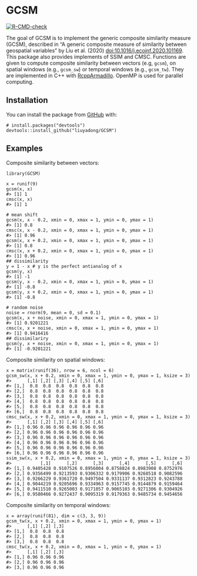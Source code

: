 
GCSM
====

<!-- badges: start -->

[![R-CMD-check](https://github.com/liuyadong/GCSM/workflows/R-CMD-check/badge.svg)](https://github.com/liuyadong/GCSM/actions)
<!-- badges: end -->

The goal of GCSM is to implement the generic composite similarity
measure (GCSM), described in “A generic composite measure of similarity
between geospatial variables” by Liu et al. (2020)
[doi:10.1016/j.ecoinf.2020.101169](https://doi.org/10.1016/j.ecoinf.2020.101169).
This package also provides implements of SSIM and CMSC. Functions are
given to compute composite similarity between vectors (e.g, `gcsm`), on
spatial windows (e.g., `gcsm_sw`) or temporal windows (e.g., `gcsm_tw`).
They are implemented in C++ with
[RcppArmadillo](https://github.com/RcppCore/RcppArmadillo). OpenMP is
used for parallel computing.

Installation
------------

You can install the package from [GitHub](https://github.com/) with:

    # install.packages("devtools")
    devtools::install_github("liuyadong/GCSM")

Examples
--------

Composite similarity between vectors:

    library(GCSM)

    x = runif(9)
    gcsm(x, x)
    #> [1] 1
    cmsc(x, x)
    #> [1] 1

    # mean shift
    gcsm(x, x - 0.2, xmin = 0, xmax = 1, ymin = 0, ymax = 1)
    #> [1] 0.8
    cmsc(x, x - 0.2, xmin = 0, xmax = 1, ymin = 0, ymax = 1)
    #> [1] 0.96
    gcsm(x, x + 0.2, xmin = 0, xmax = 1, ymin = 0, ymax = 1)
    #> [1] 0.8
    cmsc(x, x + 0.2, xmin = 0, xmax = 1, ymin = 0, ymax = 1)
    #> [1] 0.96
    ## dissimilarity
    y = 1 - x # y is the perfect antianalog of x
    gcsm(y, x)
    #> [1] -1
    gcsm(y, x - 0.2, xmin = 0, xmax = 1, ymin = 0, ymax = 1)
    #> [1] -0.8
    gcsm(y, x + 0.2, xmin = 0, xmax = 1, ymin = 0, ymax = 1)
    #> [1] -0.8

    # random noise
    noise = rnorm(9, mean = 0, sd = 0.1)
    gcsm(x, x + noise, xmin = 0, xmax = 1, ymin = 0, ymax = 1)
    #> [1] 0.9201221
    cmsc(x, x + noise, xmin = 0, xmax = 1, ymin = 0, ymax = 1)
    #> [1] 0.9416416
    ## dissimilariry
    gcsm(y, x + noise, xmin = 0, xmax = 1, ymin = 0, ymax = 1)
    #> [1] -0.9201221

Composite similarity on spatial windows:

    x = matrix(runif(36), nrow = 6, ncol = 6)
    gcsm_sw(x, x + 0.2, xmin = 0, xmax = 1, ymin = 0, ymax = 1, ksize = 3)
    #>      [,1] [,2] [,3] [,4] [,5] [,6]
    #> [1,]  0.8  0.8  0.8  0.8  0.8  0.8
    #> [2,]  0.8  0.8  0.8  0.8  0.8  0.8
    #> [3,]  0.8  0.8  0.8  0.8  0.8  0.8
    #> [4,]  0.8  0.8  0.8  0.8  0.8  0.8
    #> [5,]  0.8  0.8  0.8  0.8  0.8  0.8
    #> [6,]  0.8  0.8  0.8  0.8  0.8  0.8
    cmsc_sw(x, x + 0.2, xmin = 0, xmax = 1, ymin = 0, ymax = 1, ksize = 3)
    #>      [,1] [,2] [,3] [,4] [,5] [,6]
    #> [1,] 0.96 0.96 0.96 0.96 0.96 0.96
    #> [2,] 0.96 0.96 0.96 0.96 0.96 0.96
    #> [3,] 0.96 0.96 0.96 0.96 0.96 0.96
    #> [4,] 0.96 0.96 0.96 0.96 0.96 0.96
    #> [5,] 0.96 0.96 0.96 0.96 0.96 0.96
    #> [6,] 0.96 0.96 0.96 0.96 0.96 0.96
    ssim_sw(x, x + 0.2, xmin = 0, xmax = 1, ymin = 0, ymax = 1, ksize = 3)
    #>           [,1]      [,2]      [,3]      [,4]      [,5]      [,6]
    #> [1,] 0.9405428 0.9107526 0.8956004 0.8758824 0.8983908 0.8752976
    #> [2,] 0.9356499 0.9213593 0.9306332 0.9179906 0.9268518 0.9082596
    #> [3,] 0.9266229 0.9361720 0.9497504 0.9331137 0.9312823 0.9243788
    #> [4,] 0.9044219 0.9205696 0.9334963 0.9157745 0.9144879 0.9159464
    #> [5,] 0.9411510 0.9265003 0.9171057 0.9065103 0.9271306 0.9304926
    #> [6,] 0.9580466 0.9272437 0.9095319 0.9179363 0.9485734 0.9454656

Composite similarity on temporal windows:

    x = array(runif(81), dim = c(3, 3, 9))
    gcsm_tw(x, x + 0.2, xmin = 0, xmax = 1, ymin = 0, ymax = 1)
    #>      [,1] [,2] [,3]
    #> [1,]  0.8  0.8  0.8
    #> [2,]  0.8  0.8  0.8
    #> [3,]  0.8  0.8  0.8
    cmsc_tw(x, x + 0.2, xmin = 0, xmax = 1, ymin = 0, ymax = 1)
    #>      [,1] [,2] [,3]
    #> [1,] 0.96 0.96 0.96
    #> [2,] 0.96 0.96 0.96
    #> [3,] 0.96 0.96 0.96
